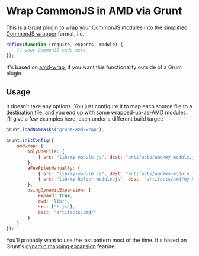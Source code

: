 # Wrap CommonJS in AMD via Grunt

This is a [Grunt](http://gruntjs.com/) plugin to wrap your CommonJS modules into the
[simplified CommonJS wrapper](https://github.com/amdjs/amdjs-api/wiki/AMD#simplified-commonjs-wrapping-) format, i.e.:

```js
define(function (require, exports, module) {
    // your CommonJS code here
});
```

It's based on [amd-wrap](https://npmjs.org/package/amd-wrap), if you want this functionality outside of a Grunt plugin.

## Usage

It doesn't take any options. You just configure it to map each source file to a destination file, and you end up with
some wrapped-up-as-AMD modules. I'll give a few examples here, each under a different build target:

```js
grunt.loadNpmTasks("grunt-amd-wrap");

grunt.initConfig({
    amdwrap: {
        onlyOneFile: {
            { src: "lib/my-module.js", dest: "artifacts/amd/my-module.js" }
        },
        aFewFilesManually: {
            { src: "lib/my-module.js", dest: "artifacts/amd/my-module.js" },
            { src: "lib/my-helper-module.js", dest: "artifacts/amd/my-helper-module.js" }
        },
        usingDynamicExpansion: {
            expand: true,
            cwd: "lib/",
            src: ["*.js"],
            dest: "artifacts/amd/"
        }
    }
});
```

You'll probably want to use the last pattern most of the time. It's based on Grunt's
[dynamic mapping expansion](http://gruntjs.com/configuring-tasks#building-the-files-object-dynamically) feature.
